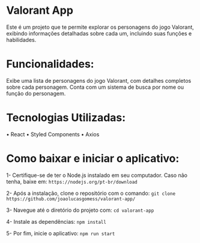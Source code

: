 # Valorant App
Este é um projeto que te permite explorar os personagens do jogo Valorant, exibindo informações detalhadas sobre cada um, incluindo suas funções e habilidades.

# Funcionalidades:
Exibe uma lista de personagens do jogo Valorant, com detalhes completos sobre cada personagem. Conta com um sistema de busca por nome ou função do personagem.

# Tecnologias Utilizadas:
• React
• Styled Components
• Axios

# Como baixar e iniciar o aplicativo:

1- Certifique-se de ter o Node.js instalado em seu computador. Caso não tenha, baixe em:
`https://nodejs.org/pt-br/download`

2- Após a instalação, clone o repositório com o comando:
`git clone https://github.com/joaolucasgomess/valorant-app/`

3- Navegue até o diretório do projeto com:
`cd valorant-app`

4- Instale as dependências:
`npm install`

5- Por fim, inicie o aplicativo:
`npm run start`
